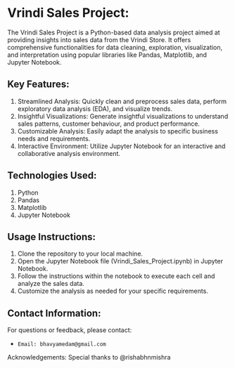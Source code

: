 # Vrindi Sales Project:

The Vrindi Sales Project is a Python-based data analysis project aimed at providing insights into sales data from the Vrindi Store. It offers comprehensive functionalities for data cleaning, exploration, visualization, and interpretation using popular libraries like Pandas, Matplotlib, and Jupyter Notebook.

## Key Features:
1. Streamlined Analysis: Quickly clean and preprocess sales data, perform exploratory data analysis (EDA), and visualize trends.
2. Insightful Visualizations: Generate insightful visualizations to understand sales patterns, customer behaviour, and product performance.
3. Customizable Analysis: Easily adapt the analysis to specific business needs and requirements.
4. Interactive Environment: Utilize Jupyter Notebook for an interactive and collaborative analysis environment.

## Technologies Used:
1. Python
2. Pandas
3. Matplotlib
4. Jupyter Notebook

## Usage Instructions:
1. Clone the repository to your local machine.
2. Open the Jupyter Notebook file (Vrindi_Sales_Project.ipynb) in Jupyter Notebook.
3. Follow the instructions within the notebook to execute each cell and analyze the sales data.
4. Customize the analysis as needed for your specific requirements.

## Contact Information:
For questions or feedback, please contact:

- `Email: bhavyamedam@gmail.com`

Acknowledgements:
Special thanks to @rishabhnmishra

